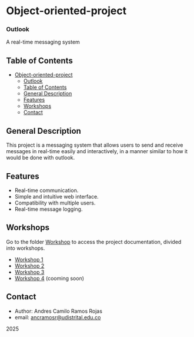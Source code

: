 # Object-oriented-project

### Outlook

A real-time messaging system

## Table of Contents
- [Object-oriented-project](#object-oriented-project)
    - [Outlook](#outlook)
  - [Table of Contents](#table-of-contents)
  - [General Description](#general-description)
  - [Features](#features)
  - [Workshops](#workshops)
  - [Contact](#contact)

## General Description
This project is a messaging system that allows users to send and receive messages in real-time easily and interactively, in a manner similar to how it would be done with outlook.

## Features
- Real-time communication.
- Simple and intuitive web interface.
- Compatibility with multiple users.
- Real-time message logging.

## Workshops

Go to the folder [Workshop](./Workshops) to access the project documentation, divided into workshops.

- [Workshop 1](./Workshops/workshop-1/WORKSHOP-1.pdf)
- [Workshop 2](./Workshops/workshop-2/WORKSHOP-2.pdf) 
- [Workshop 3](./Workshops/workshop-3/WORKSHOP-3.pdf)
- [Workshop 4](./Workshops/workshop-4) (cooming soon)
  
## Contact
- Author: Andres Camilo Ramos Rojas
- email: ancramosr@udistrital.edu.co

2025
